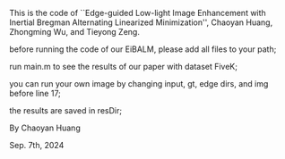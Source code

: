 This is the code of ``Edge-guided Low-light Image Enhancement 
with Inertial Bregman Alternating Linearized Minimization'', 
Chaoyan Huang, Zhongming Wu, and Tieyong Zeng. 


before running the code of our EiBALM, please add all files to your path;

run main.m to see the results of our paper with dataset FiveK;

you can run your own image by changing input, gt, edge dirs, and img before line 17;

the results are saved in resDir;


By Chaoyan Huang

Sep. 7th, 2024